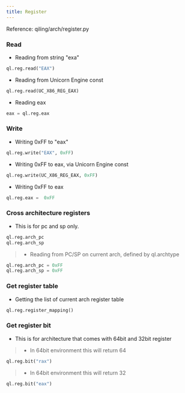 ```yaml
---
title: Register
---
```


Reference: qiling/arch/register.py

### Read

- Reading from string "exa"

```python
ql.reg.read("EAX")
```

- Reading from Unicorn Engine const

```python
ql.reg.read(UC_X86_REG_EAX)
```

- Reading eax

```python
eax = ql.reg.eax
```


### Write

- Writing 0xFF to "eax"

```python
ql.reg.write("EAX", 0xFF)
```

- Writing 0xFF to eax, via Unicorn Engine const

```python
ql.reg.write(UC_X86_REG_EAX, 0xFF)
```

- Writing 0xFF to eax

```python
ql.reg.eax =  0xFF
```


### Cross architecture registers

- This is for pc and sp only.

```python
ql.reg.arch_pc
ql.reg.arch_sp
```

> - Reading from PC/SP on current arch, defined by ql.archtype

```python
ql.reg.arch_pc = 0xFF
ql.reg.arch_sp = 0xFF
```


### Get register table

- Getting the list of current arch register table

```python
ql.reg.register_mapping()
```


### Get register bit

- This is for architecture that comes with 64bit and 32bit register

> - In 64bit environment this will return 64

```python
ql.reg.bit("rax")
```

> - In 64bit environment this will return 32

```python
ql.reg.bit("eax")
```
